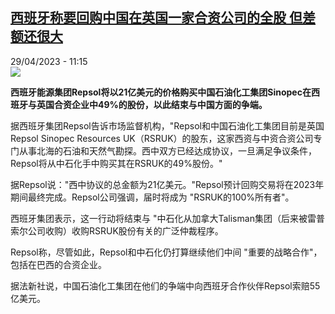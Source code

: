 <!--1682761512000-->
[西班牙称要回购中国在英国一家合资公司的全股 但差额还很大](https://www.rfi.fr/cn/%E4%B8%AD%E5%9B%BD/20230429-%E8%A5%BF%E7%8F%AD%E7%89%99%E7%A7%B0%E8%A6%81%E5%9B%9E%E8%B4%AD%E4%B8%AD%E5%9B%BD%E5%9C%A8%E8%8B%B1%E5%9B%BD%E4%B8%80%E5%AE%B6%E5%90%88%E8%B5%84%E5%85%AC%E5%8F%B8%E7%9A%84%E5%85%A8%E8%82%A1-%E4%BD%86%E5%B7%AE%E9%A2%9D%E8%BF%98%E5%BE%88%E5%A4%A7)
------

<div>29/04/2023 - 11:15</div><img src="https://s.rfi.fr/media/display/440fbb12-8074-11ed-bbf7-005056bfb2b6/w:1280/p:16x9/AP22298572223072.jpg"><p><strong>西班牙能源集团Repsol将以21亿美元的价格购买中国石油化工集团Sinopec在西班牙与英国合资企业中49%的股份，以此结束与中国方面的争端。                    </strong></p><div><p>据西班牙集团Repsol告诉市场监督机构，"Repsol和中国石油化工集团目前是英国Repsol Sinopec Resources UK（RSRUK）的股东，这家西资与中资合资公司专门从事北海的石油和天然气勘探。西中双方已经达成协议，一旦满足争议条件，Repsol将从中石化手中购买其在RSRUK的49%股份。"</p><p>据Repsol说："西中协议的总金额为21亿美元。"Repsol预计回购交易将在2023年期间最终完成。Repsol公司强调，届时将成为 "RSRUK的100%所有者"。</p><p>西班牙集团表示，这一行动将结束与 "中石化从加拿大Talisman集团（后来被雷普索尔公司收购）收购RSRUK股份有关的广泛仲裁程序。</p><p>Repsol称，尽管如此，Repsol和中石化仍打算继续他们中间 "重要的战略合作"，包括在巴西的合资企业。</p><p>据法新社说，中国石油化工集团在他们的争端中向西班牙合作伙伴Repsol索赔55亿美元。</p><div data-selfpromo-newsletter></div><div data-selfpromo-app></div></div>
